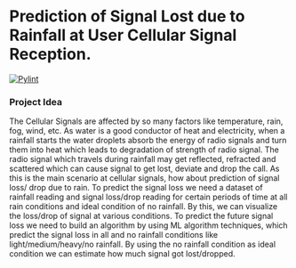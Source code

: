 # Prediction of Signal Lost due to Rainfall at User Cellular Signal Reception.

[![Pylint](https://github.com/lohithbhargav/Python_Project/actions/workflows/pylint.yml/badge.svg)](https://github.com/lohithbhargav/Python_Project/actions/workflows/pylint.yml)

### Project Idea 

The Cellular Signals are affected by so many factors like temperature, rain, fog, wind,
etc. As water is a good conductor of heat and electricity, when a rainfall starts the water droplets
absorb the energy of radio signals and turn them into heat which leads to degradation of strength
of radio signal. The radio signal which travels during rainfall may get reflected, refracted and
scattered which can cause signal to get lost, deviate and drop the call. As this is the main
scenario at cellular signals, how about prediction of signal loss/ drop due to rain. To predict the
signal loss we need a dataset of rainfall reading and signal loss/drop reading for certain periods
of time at all rain conditions and ideal condition of no rainfall. By this, we can visualize the
loss/drop of signal at various conditions. To predict the future signal loss we need to build an
algorithm by using ML algorithm techniques, which predict the signal loss in all and no rainfall
conditions like light/medium/heavy/no rainfall. By using the no rainfall condition as ideal
condition we can estimate how much signal got lost/dropped.


